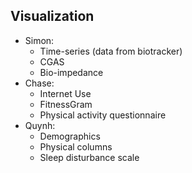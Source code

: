 ## Visualization

- Simon:
    - Time-series (data from biotracker)
    - CGAS
    - Bio-impedance
- Chase:
    - Internet Use
    - FitnessGram
    - Physical activity questionnaire
- Quynh: 
    - Demographics
    - Physical columns
    - Sleep disturbance scale